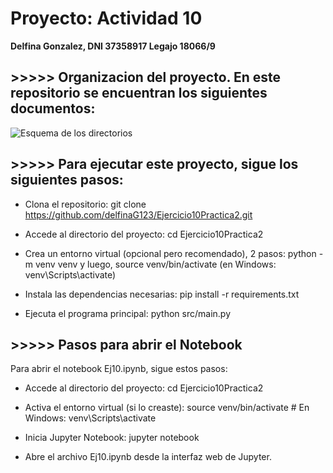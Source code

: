 # Proyecto: Actividad 10

**Delfina Gonzalez, DNI 37358917 Legajo 18066/9**

## >>>>> Organizacion del proyecto. En este repositorio se encuentran los siguientes documentos:

![Esquema de los directorios](C:\Users\MONSO\OneDrive\Escritorio\image.jpg)

## >>>>> Para ejecutar este proyecto, sigue los siguientes pasos:

- Clona el repositorio: git clone https://github.com/delfinaG123/Ejercicio10Practica2.git

- Accede al directorio del proyecto: cd Ejercicio10Practica2

- Crea un entorno virtual (opcional pero recomendado), 2 pasos: python -m venv venv y luego, source venv/bin/activate (en Windows: venv\Scripts\activate)

- Instala las dependencias necesarias: pip install -r requirements.txt

- Ejecuta el programa principal: python src/main.py

## >>>>> Pasos para abrir el Notebook

Para abrir el notebook Ej10.ipynb, sigue estos pasos:

- Accede al directorio del proyecto: cd Ejercicio10Practica2

- Activa el entorno virtual (si lo creaste): source venv/bin/activate  # En Windows: venv\Scripts\activate 

- Inicia Jupyter Notebook: jupyter notebook

- Abre el archivo Ej10.ipynb desde la interfaz web de Jupyter.
